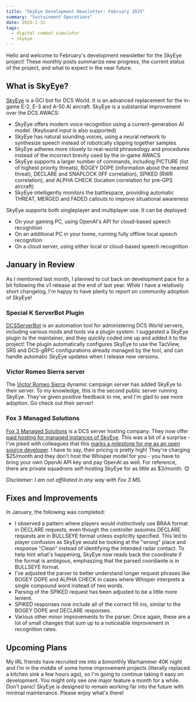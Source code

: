 ```yaml
---
title: "SkyEye Development Newsletter: February 2025"
summary: "Sustainment Operations"
date: 2025-1-31
tags:
  - digital combat simulator
  - skyeye
---
```


Hello and welcome to February's development newsletter for the SkyEye project! These monthly posts summarize new progress, the current status of the project, and what to expect in the near future.

## What is SkyEye?

[SkyEye](https://github.com/dharmab/skyeye) is a GCI bot for DCS World. It is an advanced replacement for the in-game E-2, E-3 and A-50 AI aircraft. SkyEye is a substantial improvement over the DCS AWACS:

- SkyEye offers modern voice recognition using a current-generation AI model. (Keyboard input is also supported)
- SkyEye has natural sounding voices, using a neural network to synthesize speech instead of robotically clipping together samples
- SkyEye adheres more closely to real-world phraseology and procedures instead of the incorrect brevity used by the in-game AWACS
- SkyEye supports a larger number of commands, including PICTURE (list of highest priority threats), BOGEY DOPE (information about the nearest threat), DECLARE and SNAPLOCK (IFF correlation), SPIKED (RWR correlation), and ALPHA CHECK (location correlation for pre-GPS aircraft)
- SkyEye intelligently monitors the battlespace, providing automatic THREAT, MERGED and FADED callouts to improve situational awareness

SkyEye supports both singleplayer and multiplayer use. It can be deployed:

- On your gaming PC, using OpenAI's API for cloud-based speech recognition
- On an additional PC in your home, running fully offline local speech recognition
- On a cloud server, using either local or cloud-based speech recognition

## January in Review

As I mentioned last month, I planned to cut back on development pace for a bit following the v1 release at the end of last year. While I have a relatively short changelog, I'm happy to have plenty to report on community adoption of SkyEye!

### Special K ServerBot Plugin

[DCSServerBot](https://github.com/Special-K-s-Flightsim-Bots/DCSServerBot) is an automation tool for administering DCS World servers, including various mods and tools via a plugin system. I suggested a SkyEye plugin to the maintainer, and they quickly coded one up and added it to the project! The plugin automatically configures SkyEye to use the TacView, SRS and DCS-gRPC configurations already managed by the tool, and can handle automatic SkyEye updates when I release new versions.

### Victor Romeo Sierra server

The [Victor Romeo Sierra](https://forum.dcs.world/topic/368175-launching-ai-centric-dcs-server-victor-romeo-sierra/) dynamic campaign server has added SkyEye to their server. To my knowledge, this is the second public server running SkyEye. They've given positive feedback to me, and I'm glad to see more adoption. Go check out their server!

### Fox 3 Managed Solutions

[Fox 3 Managed Solutions](https://fox3ms.com/) is a DCS server hosting company. They now offer [paid hosting for managed instances of SkyEye](https://www.fox3ms.com/product-page/skyeye-ai-gci-server-linux-server). This was a bit of a surprise - I've joked with colleagues that this [marks a milestone for me as an open source developer](https://youtu.be/3_9LGSex1JY?t=124). I have to say, their pricing is pretty high! They're charging $25/month and they don't host the Whisper model for you - you have to bring your own OpenAI API key and pay OpenAI as well. For reference, there are private squadrons self-hosting SkyEye for as little as $3/month. 😊

_Disclaimer: I am not affiliated in any way with Fox 3 MS._

## Fixes and Improvements

In January, the following was completed:

* I observed a pattern where players would instinctively use BRAA format in DECLARE requests, even though the controller assumes DECLARE requests are in BULLSEYE format unless explicitly specified. This led to player confusion as SkyEye would be looking at the "wrong" place and response "Clean" instead of identifying the intended radar contact. To help hint what's happening, SkyEye now reads back the coordinate if the format is ambigous, emphaszing that the parsed coordiante is in BULLSEYE format.
* I've adjusted the parser to better understand longer request phrases like BOGEY DOPE and ALPHA CHECK in cases where Whisper interprets a single compound word instead of two words.
* Parsing of the SPIKED request has been adjusted to be a little more lenient.
* SPIKED responses now include all of the correct fill ins, similar to the BOGEY DOPE and DECLARE responses.
* Various other minor improvements to the parser. Once again, these are a lot of small changes that sum up to a noticeable improvement in recognition rates.

## Upcoming Plans

My IRL friends have recruited me into a bimonthly Warhammer 40K night and I'm in the middle of some home improvement projects (literally replaced a kitchen sink a few hours ago), so I'm going to continue taking it easy on development. You might only see one major feature a month for a while. Don't panic! SkyEye is designed to remain working far into the future with minimal maintenance. Please enjoy what's there!

